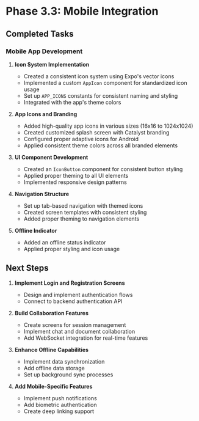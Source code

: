 # Phase 3.3: Mobile Integration

## Completed Tasks

### Mobile App Development

1. **Icon System Implementation**
   - Created a consistent icon system using Expo's vector icons
   - Implemented a custom `AppIcon` component for standardized icon usage
   - Set up `APP_ICONS` constants for consistent naming and styling
   - Integrated with the app's theme colors

2. **App Icons and Branding**
   - Added high-quality app icons in various sizes (16x16 to 1024x1024)
   - Created customized splash screen with Catalyst branding
   - Configured proper adaptive icons for Android
   - Applied consistent theme colors across all branded elements

3. **UI Component Development**
   - Created an `IconButton` component for consistent button styling
   - Applied proper theming to all UI elements
   - Implemented responsive design patterns

4. **Navigation Structure**
   - Set up tab-based navigation with themed icons
   - Created screen templates with consistent styling
   - Added proper theming to navigation elements

5. **Offline Indicator**
   - Added an offline status indicator
   - Applied proper styling and icon usage

## Next Steps

1. **Implement Login and Registration Screens**
   - Design and implement authentication flows
   - Connect to backend authentication API

2. **Build Collaboration Features**
   - Create screens for session management
   - Implement chat and document collaboration
   - Add WebSocket integration for real-time features

3. **Enhance Offline Capabilities**
   - Implement data synchronization
   - Add offline data storage
   - Set up background sync processes

4. **Add Mobile-Specific Features**
   - Implement push notifications
   - Add biometric authentication
   - Create deep linking support
